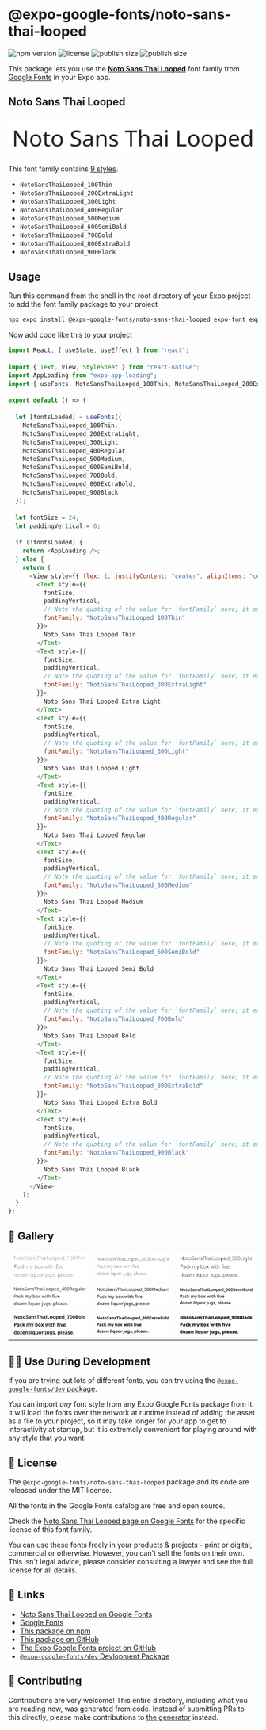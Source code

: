 # @expo-google-fonts/noto-sans-thai-looped

![npm version](https://flat.badgen.net/npm/v/@expo-google-fonts/noto-sans-thai-looped)
![license](https://flat.badgen.net/github/license/expo/google-fonts)
![publish size](https://flat.badgen.net/packagephobia/install/@expo-google-fonts/noto-sans-thai-looped)
![publish size](https://flat.badgen.net/packagephobia/publish/@expo-google-fonts/noto-sans-thai-looped)

This package lets you use the [**Noto Sans Thai Looped**](https://fonts.google.com/specimen/Noto+Sans+Thai+Looped) font family from [Google Fonts](https://fonts.google.com/) in your Expo app.

## Noto Sans Thai Looped

![Noto Sans Thai Looped](./font-family.png)

This font family contains [9 styles](#-gallery).

- `NotoSansThaiLooped_100Thin`
- `NotoSansThaiLooped_200ExtraLight`
- `NotoSansThaiLooped_300Light`
- `NotoSansThaiLooped_400Regular`
- `NotoSansThaiLooped_500Medium`
- `NotoSansThaiLooped_600SemiBold`
- `NotoSansThaiLooped_700Bold`
- `NotoSansThaiLooped_800ExtraBold`
- `NotoSansThaiLooped_900Black`

## Usage

Run this command from the shell in the root directory of your Expo project to add the font family package to your project

```sh
npx expo install @expo-google-fonts/noto-sans-thai-looped expo-font expo-app-loading
```

Now add code like this to your project

```js
import React, { useState, useEffect } from "react";

import { Text, View, StyleSheet } from "react-native";
import AppLoading from "expo-app-loading";
import { useFonts, NotoSansThaiLooped_100Thin, NotoSansThaiLooped_200ExtraLight, NotoSansThaiLooped_300Light, NotoSansThaiLooped_400Regular, NotoSansThaiLooped_500Medium, NotoSansThaiLooped_600SemiBold, NotoSansThaiLooped_700Bold, NotoSansThaiLooped_800ExtraBold, NotoSansThaiLooped_900Black } from '@expo-google-fonts/noto-sans-thai-looped';

export default () => {

  let [fontsLoaded] = useFonts({
    NotoSansThaiLooped_100Thin, 
    NotoSansThaiLooped_200ExtraLight, 
    NotoSansThaiLooped_300Light, 
    NotoSansThaiLooped_400Regular, 
    NotoSansThaiLooped_500Medium, 
    NotoSansThaiLooped_600SemiBold, 
    NotoSansThaiLooped_700Bold, 
    NotoSansThaiLooped_800ExtraBold, 
    NotoSansThaiLooped_900Black
  });

  let fontSize = 24;
  let paddingVertical = 6;

  if (!fontsLoaded) {
    return <AppLoading />;
  } else {
    return (
      <View style={{ flex: 1, justifyContent: "center", alignItems: "center" }}>
        <Text style={{
          fontSize,
          paddingVertical,
          // Note the quoting of the value for `fontFamily` here; it expects a string!
          fontFamily: "NotoSansThaiLooped_100Thin"
        }}>
          Noto Sans Thai Looped Thin
        </Text>
        <Text style={{
          fontSize,
          paddingVertical,
          // Note the quoting of the value for `fontFamily` here; it expects a string!
          fontFamily: "NotoSansThaiLooped_200ExtraLight"
        }}>
          Noto Sans Thai Looped Extra Light
        </Text>
        <Text style={{
          fontSize,
          paddingVertical,
          // Note the quoting of the value for `fontFamily` here; it expects a string!
          fontFamily: "NotoSansThaiLooped_300Light"
        }}>
          Noto Sans Thai Looped Light
        </Text>
        <Text style={{
          fontSize,
          paddingVertical,
          // Note the quoting of the value for `fontFamily` here; it expects a string!
          fontFamily: "NotoSansThaiLooped_400Regular"
        }}>
          Noto Sans Thai Looped Regular
        </Text>
        <Text style={{
          fontSize,
          paddingVertical,
          // Note the quoting of the value for `fontFamily` here; it expects a string!
          fontFamily: "NotoSansThaiLooped_500Medium"
        }}>
          Noto Sans Thai Looped Medium
        </Text>
        <Text style={{
          fontSize,
          paddingVertical,
          // Note the quoting of the value for `fontFamily` here; it expects a string!
          fontFamily: "NotoSansThaiLooped_600SemiBold"
        }}>
          Noto Sans Thai Looped Semi Bold
        </Text>
        <Text style={{
          fontSize,
          paddingVertical,
          // Note the quoting of the value for `fontFamily` here; it expects a string!
          fontFamily: "NotoSansThaiLooped_700Bold"
        }}>
          Noto Sans Thai Looped Bold
        </Text>
        <Text style={{
          fontSize,
          paddingVertical,
          // Note the quoting of the value for `fontFamily` here; it expects a string!
          fontFamily: "NotoSansThaiLooped_800ExtraBold"
        }}>
          Noto Sans Thai Looped Extra Bold
        </Text>
        <Text style={{
          fontSize,
          paddingVertical,
          // Note the quoting of the value for `fontFamily` here; it expects a string!
          fontFamily: "NotoSansThaiLooped_900Black"
        }}>
          Noto Sans Thai Looped Black
        </Text>
      </View>
    );
  }
};
```

## 🔡 Gallery


||||
|-|-|-|
|![NotoSansThaiLooped_100Thin](./NotoSansThaiLooped_100Thin.ttf.png)|![NotoSansThaiLooped_200ExtraLight](./NotoSansThaiLooped_200ExtraLight.ttf.png)|![NotoSansThaiLooped_300Light](./NotoSansThaiLooped_300Light.ttf.png)||
|![NotoSansThaiLooped_400Regular](./NotoSansThaiLooped_400Regular.ttf.png)|![NotoSansThaiLooped_500Medium](./NotoSansThaiLooped_500Medium.ttf.png)|![NotoSansThaiLooped_600SemiBold](./NotoSansThaiLooped_600SemiBold.ttf.png)||
|![NotoSansThaiLooped_700Bold](./NotoSansThaiLooped_700Bold.ttf.png)|![NotoSansThaiLooped_800ExtraBold](./NotoSansThaiLooped_800ExtraBold.ttf.png)|![NotoSansThaiLooped_900Black](./NotoSansThaiLooped_900Black.ttf.png)||


## 👩‍💻 Use During Development

If you are trying out lots of different fonts, you can try using the [`@expo-google-fonts/dev` package](https://github.com/expo/google-fonts/tree/master/font-packages/dev#readme).

You can import _any_ font style from any Expo Google Fonts package from it. It will load the fonts over the network at runtime instead of adding the asset as a file to your project, so it may take longer for your app to get to interactivity at startup, but it is extremely convenient for playing around with any style that you want.


## 📖 License

The `@expo-google-fonts/noto-sans-thai-looped` package and its code are released under the MIT license.

All the fonts in the Google Fonts catalog are free and open source.

Check the [Noto Sans Thai Looped page on Google Fonts](https://fonts.google.com/specimen/Noto+Sans+Thai+Looped) for the specific license of this font family.

You can use these fonts freely in your products & projects - print or digital, commercial or otherwise. However, you can't sell the fonts on their own. This isn't legal advice, please consider consulting a lawyer and see the full license for all details.

## 🔗 Links

- [Noto Sans Thai Looped on Google Fonts](https://fonts.google.com/specimen/Noto+Sans+Thai+Looped)
- [Google Fonts](https://fonts.google.com/)
- [This package on npm](https://www.npmjs.com/package/@expo-google-fonts/noto-sans-thai-looped)
- [This package on GitHub](https://github.com/expo/google-fonts/tree/master/font-packages/noto-sans-thai-looped)
- [The Expo Google Fonts project on GitHub](https://github.com/expo/google-fonts)
- [`@expo-google-fonts/dev` Devlopment Package](https://github.com/expo/google-fonts/tree/master/font-packages/dev)

## 🤝 Contributing

Contributions are very welcome! This entire directory, including what you are reading now, was generated from code. Instead of submitting PRs to this directly, please make contributions to [the generator](https://github.com/expo/google-fonts/tree/master/packages/generator) instead.
